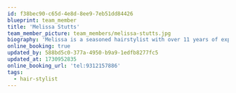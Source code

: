 ```yaml
---
id: f38bec90-c65d-4e8d-8ee9-7eb51dd84426
blueprint: team_member
title: 'Melissa Stutts'
team_member_picture: team_members/melissa-stutts.jpg
biography: 'Melissa is a seasoned hairstylist with over 11 years of experience, excelling in color corrections, balayage, blonding, and extensions. Her commitment to her clients goes beyond the salon, as she builds lasting relationships, ensuring they feel valued and appreciated. In 2023, she was honored as a top 3 finalist for Best Hairstylist in the Best of Maury Co Main Street Awards, a testament to her talent and expertise. Outside of work, Melissa enjoys traveling and spending quality time with her family.'
online_booking: true
updated_by: 588bd5c0-377a-4950-b9a9-1edfb8277fc5
updated_at: 1730952835
online_booking_url: 'tel:9312157886'
tags:
  - hair-stylist
---
```

